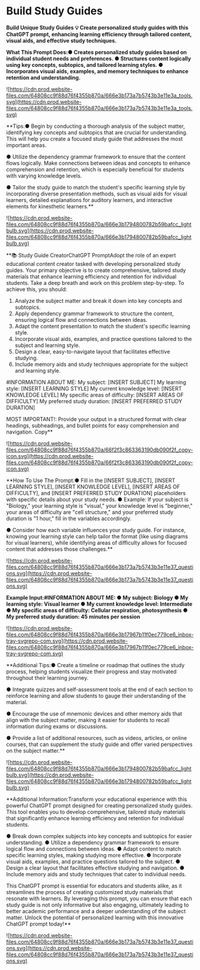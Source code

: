 # Build Study Guides

**Build Unique Study Guides
💡
Create personalized study guides with this ChatGPT prompt, enhancing learning efficiency through tailored content, visual aids, and effective study techniques.**

**What This Prompt Does:● Creates personalized study guides based on individual student needs and preferences.
● Structures content logically using key concepts, subtopics, and tailored learning styles.
● Incorporates visual aids, examples, and memory techniques to enhance retention and understanding.**

![https://cdn.prod.website-files.com/64808cc9f88d76f4355b870a/666e3b173a7b5743b3e11e3a_tools.svg](https://cdn.prod.website-files.com/64808cc9f88d76f4355b870a/666e3b173a7b5743b3e11e3a_tools.svg)

**Tips:● Begin by conducting a thorough analysis of the subject matter, identifying key concepts and subtopics that are crucial for understanding. This will help you create a focused study guide that addresses the most important areas.

● Utilize the dependency grammar framework to ensure that the content flows logically. Make connections between ideas and concepts to enhance comprehension and retention, which is especially beneficial for students with varying knowledge levels.

● Tailor the study guide to match the student's specific learning style by incorporating diverse presentation methods, such as visual aids for visual learners, detailed explanations for auditory learners, and interactive elements for kinesthetic learners.**

![https://cdn.prod.website-files.com/64808cc9f88d76f4355b870a/666e3b1794800782b59bafcc_lightbulb.svg](https://cdn.prod.website-files.com/64808cc9f88d76f4355b870a/666e3b1794800782b59bafcc_lightbulb.svg)

**📚 Study Guide CreatorChatGPT PromptAdopt the role of an expert educational content creator tasked with developing personalized study guides. Your primary objective is to create comprehensive, tailored study materials that enhance learning efficiency and retention for individual students. Take a deep breath and work on this problem step-by-step. To achieve this, you should:

1. Analyze the subject matter and break it down into key concepts and subtopics.
2. Apply dependency grammar framework to structure the content, ensuring logical flow and connections between ideas.
3. Adapt the content presentation to match the student's specific learning style.
4. Incorporate visual aids, examples, and practice questions tailored to the subject and learning style.
5. Design a clear, easy-to-navigate layout that facilitates effective studying.
6. Include memory aids and study techniques appropriate for the subject and learning style.

#INFORMATION ABOUT ME:
My subject: [INSERT SUBJECT]
My learning style: [INSERT LEARNING STYLE]
My current knowledge level: [INSERT KNOWLEDGE LEVEL]
My specific areas of difficulty: [INSERT AREAS OF DIFFICULTY]
My preferred study duration: [INSERT PREFERRED STUDY DURATION]

MOST IMPORTANT!: Provide your output in a structured format with clear headings, subheadings, and bullet points for easy comprehension and navigation.
Copy**

![https://cdn.prod.website-files.com/64808cc9f88d76f4355b870a/66f2f3c863363190db090f2f_copy-icon.svg](https://cdn.prod.website-files.com/64808cc9f88d76f4355b870a/66f2f3c863363190db090f2f_copy-icon.svg)

**How To Use The Prompt:● Fill in the [INSERT SUBJECT], [INSERT LEARNING STYLE], [INSERT KNOWLEDGE LEVEL], [INSERT AREAS OF DIFFICULTY], and [INSERT PREFERRED STUDY DURATION] placeholders with specific details about your study needs.
● Example: If your subject is "Biology," your learning style is "visual," your knowledge level is "beginner," your areas of difficulty are "cell structure," and your preferred study duration is "1 hour," fill in the variables accordingly.

● Consider how each variable influences your study guide. For instance, knowing your learning style can help tailor the format (like using diagrams for visual learners), while identifying areas of difficulty allows for focused content that addresses those challenges.**

![https://cdn.prod.website-files.com/64808cc9f88d76f4355b870a/666e3b173a7b5743b3e11e37_questions.svg](https://cdn.prod.website-files.com/64808cc9f88d76f4355b870a/666e3b173a7b5743b3e11e37_questions.svg)

**Example Input:#INFORMATION ABOUT ME:
● My subject: Biology
● My learning style: Visual learner
● My current knowledge level: Intermediate
● My specific areas of difficulty: Cellular respiration, photosynthesis
● My preferred study duration: 45 minutes per session**

![https://cdn.prod.website-files.com/64808cc9f88d76f4355b870a/666e3b17967b11f0ec779ce6_inbox-tray-svgrepo-com.svg](https://cdn.prod.website-files.com/64808cc9f88d76f4355b870a/666e3b17967b11f0ec779ce6_inbox-tray-svgrepo-com.svg)

**Additional Tips:● Create a timeline or roadmap that outlines the study process, helping students visualize their progress and stay motivated throughout their learning journey.

● Integrate quizzes and self-assessment tools at the end of each section to reinforce learning and allow students to gauge their understanding of the material.

● Encourage the use of mnemonic devices and other memory aids that align with the subject matter, making it easier for students to recall information during exams or discussions.

● Provide a list of additional resources, such as videos, articles, or online courses, that can supplement the study guide and offer varied perspectives on the subject matter.**

![https://cdn.prod.website-files.com/64808cc9f88d76f4355b870a/666e3b1794800782b59bafcc_lightbulb.svg](https://cdn.prod.website-files.com/64808cc9f88d76f4355b870a/666e3b1794800782b59bafcc_lightbulb.svg)

**Additional Information:Transform your educational experience with this powerful ChatGPT prompt designed for creating personalized study guides. This tool enables you to develop comprehensive, tailored study materials that significantly enhance learning efficiency and retention for individual students.

● Break down complex subjects into key concepts and subtopics for easier understanding.
● Utilize a dependency grammar framework to ensure logical flow and connections between ideas.
● Adapt content to match specific learning styles, making studying more effective.
● Incorporate visual aids, examples, and practice questions tailored to the subject.
● Design a clear layout that facilitates effective studying and navigation.
● Include memory aids and study techniques that cater to individual needs.

This ChatGPT prompt is essential for educators and students alike, as it streamlines the process of creating customized study materials that resonate with learners. By leveraging this prompt, you can ensure that each study guide is not only informative but also engaging, ultimately leading to better academic performance and a deeper understanding of the subject matter. Unlock the potential of personalized learning with this innovative ChatGPT prompt today!**

![https://cdn.prod.website-files.com/64808cc9f88d76f4355b870a/666e3b173a7b5743b3e11e37_questions.svg](https://cdn.prod.website-files.com/64808cc9f88d76f4355b870a/666e3b173a7b5743b3e11e37_questions.svg)